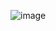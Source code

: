 ![image](https://github.com/vijaybirju/js_projects/assets/59472284/d664f718-eb3a-4695-9ee6-573d1552e762)

